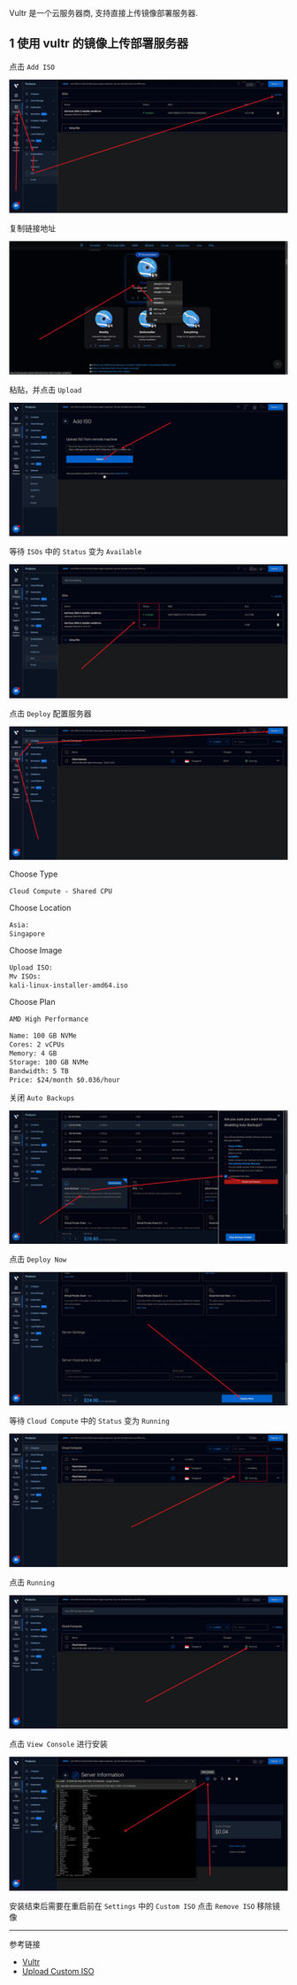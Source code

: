 Vultr 是一个云服务器商, 支持直接上传镜像部署服务器.

## 1 使用 vultr 的镜像上传部署服务器

点击 `Add ISO` 

![点击 `Add ISO`](./../../../../images/%E4%BD%BF%E7%94%A8%20vultr%20%E7%9A%84%E9%95%9C%E5%83%8F%E4%B8%8A%E4%BC%A0%E9%83%A8%E7%BD%B2%E6%9C%8D%E5%8A%A1%E5%99%A8/%E7%82%B9%E5%87%BB%20%60Add%20ISO%60.png)

复制链接地址

![复制链接地址](./../../../../images/%E4%BD%BF%E7%94%A8%20vultr%20%E7%9A%84%E9%95%9C%E5%83%8F%E4%B8%8A%E4%BC%A0%E9%83%A8%E7%BD%B2%E6%9C%8D%E5%8A%A1%E5%99%A8/%E5%A4%8D%E5%88%B6%E9%93%BE%E6%8E%A5%E5%9C%B0%E5%9D%80.png)

粘贴，并点击 `Upload` 

![粘贴，并点击 `Upload` ](./../../../../images/%E4%BD%BF%E7%94%A8%20vultr%20%E7%9A%84%E9%95%9C%E5%83%8F%E4%B8%8A%E4%BC%A0%E9%83%A8%E7%BD%B2%E6%9C%8D%E5%8A%A1%E5%99%A8/%E7%B2%98%E8%B4%B4%EF%BC%8C%E5%B9%B6%E7%82%B9%E5%87%BB%20%60Upload%60%20.png)

等待 `ISOs` 中的 `Status` 变为 `Available` 

![等待 `ISOs` 中镜像的 `Status` 变为 `Available` ](./../../../../images/%E4%BD%BF%E7%94%A8%20vultr%20%E7%9A%84%E9%95%9C%E5%83%8F%E4%B8%8A%E4%BC%A0%E9%83%A8%E7%BD%B2%E6%9C%8D%E5%8A%A1%E5%99%A8/%E7%AD%89%E5%BE%85%20%60ISOs%60%20%E4%B8%AD%E9%95%9C%E5%83%8F%E7%9A%84%20%60Status%60%20%E5%8F%98%E4%B8%BA%20%60Available%60%20.png)

点击 `Deploy` 配置服务器

![点击 `Deploy` 配置服务器](./../../../../images/%E4%BD%BF%E7%94%A8%20vultr%20%E7%9A%84%E9%95%9C%E5%83%8F%E4%B8%8A%E4%BC%A0%E9%83%A8%E7%BD%B2%E6%9C%8D%E5%8A%A1%E5%99%A8/%E7%82%B9%E5%87%BB%20%60Deploy%60%20%E9%85%8D%E7%BD%AE%E6%9C%8D%E5%8A%A1%E5%99%A8.png)

Choose Type

```
Cloud Compute - Shared CPU
```

Choose Location

```
Asia:
Singapore
```

Choose Image

```
Upload ISO:
Mv ISOs:
kali-linux-installer-amd64.iso
```

Choose Plan

```
AMD High Performance
```

```
Name: 100 GB NVMe
Cores: 2 vCPUs
Memory: 4 GB
Storage: 100 GB NVMe
Bandwidth: 5 TB
Price: $24/month $0.036/hour
```

关闭 `Auto Backups` 

![关闭 `Auto Backups` ](./../../../../images/%E4%BD%BF%E7%94%A8%20vultr%20%E7%9A%84%E9%95%9C%E5%83%8F%E4%B8%8A%E4%BC%A0%E9%83%A8%E7%BD%B2%E6%9C%8D%E5%8A%A1%E5%99%A8/%E5%85%B3%E9%97%AD%20%60Auto%20Backups%60%20.png)

点击 `Deploy Now` 

![点击 `Deploy Now` ](./../../../../images/%E4%BD%BF%E7%94%A8%20vultr%20%E7%9A%84%E9%95%9C%E5%83%8F%E4%B8%8A%E4%BC%A0%E9%83%A8%E7%BD%B2%E6%9C%8D%E5%8A%A1%E5%99%A8/%E7%82%B9%E5%87%BB%20%60Deploy%20Now%60%20.png)

等待 `Cloud Compute` 中的 `Status` 变为 `Running` 

![等待 `Cloud Compute` 中的 `Status` 变为 `Running` ](./../../../../images/%E4%BD%BF%E7%94%A8%20vultr%20%E7%9A%84%E9%95%9C%E5%83%8F%E4%B8%8A%E4%BC%A0%E9%83%A8%E7%BD%B2%E6%9C%8D%E5%8A%A1%E5%99%A8/%E7%AD%89%E5%BE%85%20%60Cloud%20Compute%60%20%E4%B8%AD%E7%9A%84%20%60Status%60%20%E5%8F%98%E4%B8%BA%20%60Running%60%20.png)

点击 `Running` 

![点击 `Running` ](./../../../../images/%E4%BD%BF%E7%94%A8%20vultr%20%E7%9A%84%E9%95%9C%E5%83%8F%E4%B8%8A%E4%BC%A0%E9%83%A8%E7%BD%B2%E6%9C%8D%E5%8A%A1%E5%99%A8/%E7%82%B9%E5%87%BB%20%60Running%60%20.png)

点击 `View Console` 进行安装

![点击 `View Console` 进行安装](./../../../../images/%E4%BD%BF%E7%94%A8%20vultr%20%E7%9A%84%E9%95%9C%E5%83%8F%E4%B8%8A%E4%BC%A0%E9%83%A8%E7%BD%B2%E6%9C%8D%E5%8A%A1%E5%99%A8/%E7%82%B9%E5%87%BB%20%60View%20Console%60%20%E8%BF%9B%E8%A1%8C%E5%AE%89%E8%A3%85.png)

安装结束后需要在重启前在 `Settings` 中的 `Custom ISO` 点击 `Remove ISO` 移除镜像

---

参考链接

- [Vultr](https://www.vultr.com/)
- [Upload Custom ISO](https://www.vultr.com/features/upload-iso/)

